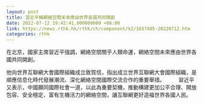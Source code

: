 ```yaml
---
layout: post
title: 習近平稱網絡空間未來應由世界各國共同開創
date: 2022-07-12 19:42:41.000000000 +08:00
link: https://news.rthk.hk/rthk/ch/component/k2/1657405-20220712.htm
categories: rthk
---
```


在北京，國家主席習近平強調，網絡空間關乎人類命運，網絡空間未來應由世界各國共同開創。

他向世界互聯網大會國際組織成立致賀信，指出成立世界互聯網大會國際組織，是順應信息化時代發展潮流、深化網絡空間國際交流合作的重要舉措。
　　
習近平又表示，中國願同國際社會一道，以此為重要契機，推動構建更加公平合理、開放包容、安全穩定、富有生機活力的網絡空間，讓互聯網更好造福世界各國人民。
